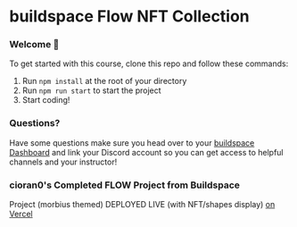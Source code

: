 # buildspace Flow NFT Collection

### **Welcome 👋**
To get started with this course, clone this repo and follow these commands:

1. Run `npm install` at the root of your directory
2. Run `npm run start` to start the project
3. Start coding!

### **Questions?**
Have some questions make sure you head over to your [buildspace Dashboard](https://buildspace.so/p/nfts-on-flow) and link your Discord account so you can get access to helpful channels and your instructor!

### cioran0's Completed FLOW Project from Buildspace

Project (morbius themed) DEPLOYED LIVE (with NFT/shapes display) [on Vercel](https://flow-nft-starter-ten.vercel.app/)
